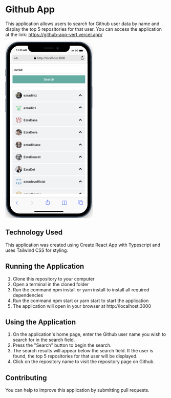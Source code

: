 
# Github App

This application allows users to search for Github user data by name and display the top 5 repositories for that user. You can access the application at the link: https://github-app-vert.vercel.app/

![alt text](https://github.com/ezradio1/github-app/blob/main/public/preview.png?raw=true)



## Technology Used
This application was created using Create React App with Typescript and uses Tailwind CSS for styling.

## Running the Application
1. Clone this repository to your computer
2. Open a terminal in the cloned folder
3. Run the command npm install or yarn install to install all required dependencies
4. Run the command npm start or yarn start to start the application
5. The application will open in your browser at http://localhost:3000

## Using the Application
1. On the application's home page, enter the Github user name you wish to search for in the search field.
2. Press the "Search" button to begin the search.
3. The search results will appear below the search field. If the user is found, the top 5 repositories for that user will be displayed.
4. Click on the repository name to visit the repository page on Github.


## Contributing
You can help to improve this application by submitting pull requests.



